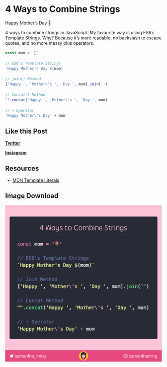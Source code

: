 # 4 Ways to Combine Strings

Happy Mother’s Day 🌷

4 ways to combine strings in JavaScript. My favourite way is using ES6’s Template Strings. Why? Because it’s more readable, no backslash to escape quotes, and no more messy plus operators.

```javascript
const mom = '🌷'

// ES6's Template Strings
`Happy Mother's Day ${mom}`

// join() Method
['Happy ', 'Mother\'s ', 'Day ', mom].join('')

// Concat() Method
"".concat('Happy ', 'Mother\'s ', 'Day ', mom)

// + Operator
'Happy Mother\'s Day' + mom
```


## Like this Post

**[Twitter](https://twitter.com/samantha_ming/status/995373862148755456)**

**[Instagram](https://www.instagram.com/p/BisCR23B8nT/)**


## Resources

- [MDN Template Literals](https://developer.mozilla.org/en-US/docs/Web/JavaScript/Reference/Template_literals)


## Image Download

![Download](15-4-ways-to-combine-strings.png)
